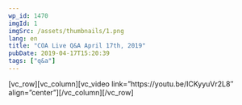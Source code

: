 ```yaml
---
wp_id: 1470
imgId: 1
imgSrc: /assets/thumbnails/1.png
lang: en
title: "COA Live Q&A April 17th, 2019"
pubDate: 2019-04-17T15:20:39
tags: ["q&a"]
---
```


<!-- page: 6 -->

<section class="wpb-content-wrapper"><p>[vc_row][vc_column][vc_video link=&#8221;https://youtu.be/ICKyyuVr2L8&#8243; align=&#8221;center&#8221;][/vc_column][/vc_row]</p>
</section>
